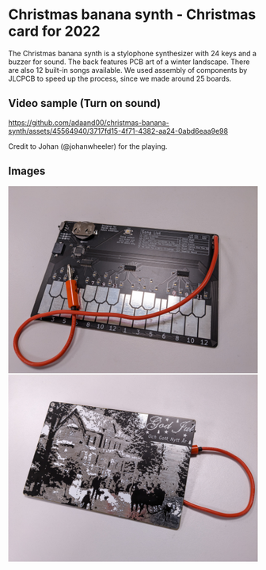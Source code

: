 # Christmas banana synth - Christmas card for 2022

The Christmas banana synth is a stylophone synthesizer with 24 keys and a buzzer for sound. The back features PCB art of a winter landscape. There are also 12 built-in songs available. We used assembly of components by JLCPCB to speed up the process, since we made around 25 boards.

## Video sample (Turn on sound)

https://github.com/adaand00/christmas-banana-synth/assets/45564940/3717fd15-4f71-4382-aa24-0abd6eaa9e98

Credit to Johan (@johanwheeler) for the playing.

## Images
![Front of PCB ](Img/Front.jpg)
![Back of PCB](Img/Back.jpg)
